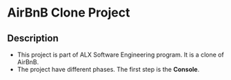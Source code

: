 # AirBnB Clone Project

## Description
* This project is part of ALX Software Engineering program. It is a clone of AirBnB.
* The project have different phases. The first step is the <b>Console</b>.